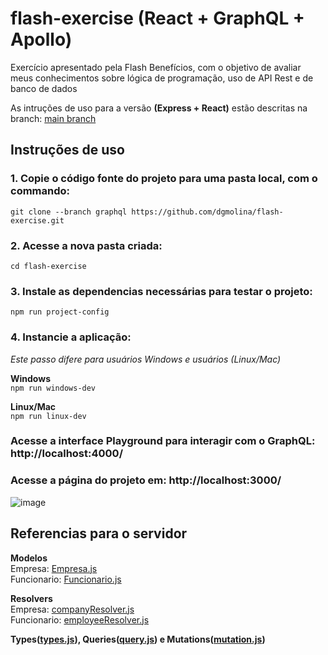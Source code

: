 # flash-exercise (React + GraphQL + Apollo)
Exercício apresentado pela Flash Benefícios, com o objetivo de avaliar meus conhecimentos sobre lógica de programação, uso de API Rest e de banco de dados

As intruções de uso para a versão **(Express + React)** estão descritas na branch: [main branch](https://github.com/dgmolina/flash-exercise) 

## Instruções de uso

### 1. Copie o código fonte do projeto para uma pasta local, com o commando:<br>
`git clone --branch graphql https://github.com/dgmolina/flash-exercise.git`

### 2. Acesse a nova pasta criada:<br>
`cd flash-exercise`

### 3. Instale as dependencias necessárias para testar o projeto:
`npm run project-config`

### 4. Instancie a aplicação:

_Este passo difere para usuários Windows e usuários (Linux/Mac)_

**Windows**<br>
`npm run windows-dev`

**Linux/Mac**<br>
`npm run linux-dev`

### Acesse a interface Playground para interagir com o GraphQL: http://localhost:4000/

### Acesse a página do projeto em: http://localhost:3000/

![image](https://user-images.githubusercontent.com/44983053/114624597-58d7fc80-9c87-11eb-9b51-4707b811c01c.png)

## Referencias para o servidor
**Modelos**<br>
Empresa: [Empresa.js](https://github.com/dgmolina/flash-exercise/blob/graphql/backend-graphql/src/models/Empresa.js)<br>
Funcionario: [Funcionario.js](https://github.com/dgmolina/flash-exercise/blob/graphql/backend-graphql/src/models/Funcionario.js)

**Resolvers**<br>
Empresa: [companyResolver.js](https://github.com/dgmolina/flash-exercise/blob/graphql/backend-graphql/src/resolvers/companyResolver.js)<br>
Funcionario: [employeeResolver.js](https://github.com/dgmolina/flash-exercise/blob/graphql/backend-graphql/src/resolvers/employeeResolver.js)

**Types([types.js](https://github.com/dgmolina/flash-exercise/blob/graphql/backend-graphql/src/typeDefs/types.js)), 
Queries([query.js](https://github.com/dgmolina/flash-exercise/blob/graphql/backend-graphql/src/typeDefs/query.js)) 
e Mutations([mutation.js](https://github.com/dgmolina/flash-exercise/blob/graphql/backend-graphql/src/typeDefs/mutation.js))**
